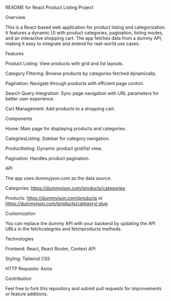 README for React Product Listing Project

Overview

This is a React-based web application for product listing and categorization. It features a dynamic UI with product categories, pagination, listing modes, and an interactive shopping cart. The app fetches data from a dummy API, making it easy to integrate and extend for real-world use cases.

Features

Product Listing: View products with grid and list layouts.

Category Filtering: Browse products by categories fetched dynamically.

Pagination: Navigate through products with efficient page control.

Search Query Integration: Sync page navigation with URL parameters for better user experience.

Cart Management: Add products to a shopping cart.


Components

Home: Main page for displaying products and categories.

CategriesListing: Sidebar for category navigation.

Productlisting: Dynamic product grid/list view.

Pagination: Handles product pagination.

API

The app uses dummyjson.com as the data source.

Categories: https://dummyjson.com/products/categories

Products: https://dummyjson.com/products or https://dummyjson.com/products/category/:slug

Customization

You can replace the dummy API with your backend by updating the API URLs in the fetchcategries and fetchproducts methods.

Technologies

Frontend: React, React Router, Context API

Styling: Tailwind CSS

HTTP Requests: Axios

Contribution

Feel free to fork this repository and submit pull requests for improvements or feature additions.
